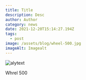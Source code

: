 ```yaml
---
title: Title
description: Desc
author: Author
category: news
date: 2021-12-20T15:14:27.194Z
tags:
  - post
image: /assets/blog/wheel-500.jpg
imageAlt: Imagealt
---
```

![alytext](https://images.app.goo.gl/uT9eVDHZgRCNVtKm6 "Image Title")

Whrel  500